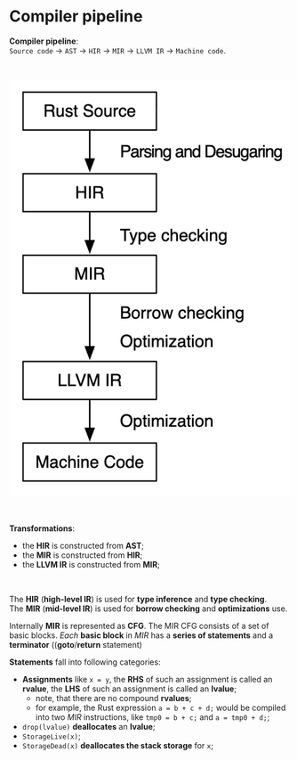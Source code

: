 # Compiler pipeline
**Compiler pipeline**:<br>
`Source code` -> `AST` -> `HIR` -> `MIR` -> `LLVM IR` -> `Machine code`.

<br>

![HIR_MIR](/img/HIR-MIR.png)

<br>

**Transformations**:
- the **HIR** is constructed from **AST**;
- the **MIR** is constructed from **HIR**;
- the **LLVM IR** is constructed from **MIR**;

<br>

The **HIR** (**high-level IR**) is used for **type inference** and **type checking**.<br>
The **MIR** (**mid-level IR**) is used for **borrow checking** and **optimizations** use.<br>

Internally **MIR** is represented as **CFG**.
The MIR CFG consists of a set of basic blocks.
_Each_ **basic block** in _MIR_ has a **series of statements** and a **terminator** ((**goto**/**return** statement)

**Statements** fall into following categories:
- **Assignments** like `x = y`, the **RHS** of such an assignment is called an **rvalue**, the **LHS** of such an assignment is called an **lvalue**;
  - note, that there are no compound **rvalues**;
  - for example, the Rust expression `a = b + c + d;` would be compiled into two _MIR_ instructions, like `tmp0 = b + c;` and `a = tmp0 + d;`;
- `drop(lvalue)` **deallocates** an **lvalue**;
- `StorageLive(x)`;
- `StorageDead(x)` **deallocates the stack storage** for `x`;
